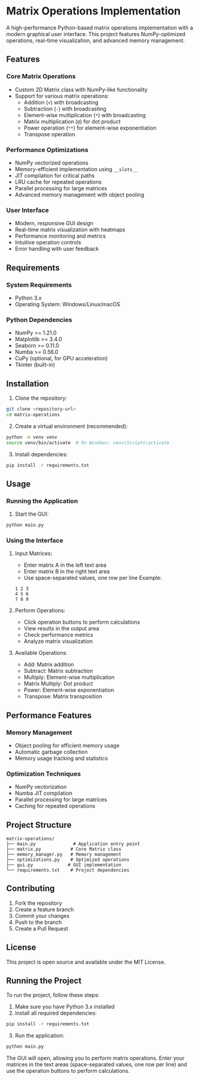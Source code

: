 # Matrix Operations Implementation

A high-performance Python-based matrix operations implementation with a modern graphical user interface. This project features NumPy-optimized operations, real-time visualization, and advanced memory management.

## Features

### Core Matrix Operations
- Custom 2D Matrix class with NumPy-like functionality
- Support for various matrix operations:
  - Addition (`+`) with broadcasting
  - Subtraction (`-`) with broadcasting
  - Element-wise multiplication (`*`) with broadcasting
  - Matrix multiplication (`@`) for dot product
  - Power operation (`**`) for element-wise exponentiation
  - Transpose operation

### Performance Optimizations
- NumPy vectorized operations
- Memory-efficient implementation using `__slots__`
- JIT compilation for critical paths
- LRU cache for repeated operations
- Parallel processing for large matrices
- Advanced memory management with object pooling

### User Interface
- Modern, responsive GUI design
- Real-time matrix visualization with heatmaps
- Performance monitoring and metrics
- Intuitive operation controls
- Error handling with user feedback

## Requirements

### System Requirements
- Python 3.x
- Operating System: Windows/Linux/macOS

### Python Dependencies
- NumPy >= 1.21.0
- Matplotlib >= 3.4.0
- Seaborn >= 0.11.0
- Numba >= 0.56.0
- CuPy (optional, for GPU acceleration)
- Tkinter (built-in)

## Installation

1. Clone the repository:
```bash
git clone <repository-url>
cd matrix-operations
```

2. Create a virtual environment (recommended):
```bash
python -m venv venv
source venv/bin/activate  # On Windows: venv\Scripts\activate
```

3. Install dependencies:
```bash
pip install -r requirements.txt
```

## Usage

### Running the Application
1. Start the GUI:
```bash
python main.py
```

### Using the Interface
1. Input Matrices:
   - Enter matrix A in the left text area
   - Enter matrix B in the right text area
   - Use space-separated values, one row per line
   Example:
   ```
   1 2 3
   4 5 6
   7 8 9
   ```

2. Perform Operations:
   - Click operation buttons to perform calculations
   - View results in the output area
   - Check performance metrics
   - Analyze matrix visualization

3. Available Operations:
   - Add: Matrix addition
   - Subtract: Matrix subtraction
   - Multiply: Element-wise multiplication
   - Matrix Multiply: Dot product
   - Power: Element-wise exponentiation
   - Transpose: Matrix transposition

## Performance Features

### Memory Management
- Object pooling for efficient memory usage
- Automatic garbage collection
- Memory usage tracking and statistics

### Optimization Techniques
- NumPy vectorization
- Numba JIT compilation
- Parallel processing for large matrices
- Caching for repeated operations

## Project Structure
```
matrix-operations/
├── main.py              # Application entry point
├── matrix.py           # Core Matrix class
├── memory_manager.py   # Memory management
├── optimizations.py    # Optimized operations
├── gui.py             # GUI implementation
└── requirements.txt    # Project dependencies
```

## Contributing

1. Fork the repository
2. Create a feature branch
3. Commit your changes
4. Push to the branch
5. Create a Pull Request

## License

This project is open source and available under the MIT License.

## Running the Project

To run the project, follow these steps:

1. Make sure you have Python 3.x installed
2. Install all required dependencies:
```bash
pip install -r requirements.txt
```
3. Run the application:
```bash
python main.py
```

The GUI will open, allowing you to perform matrix operations. Enter your matrices in the text areas (space-separated values, one row per line) and use the operation buttons to perform calculations. 
